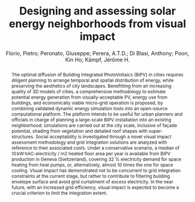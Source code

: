 ---
layout: technique
title: "Designing and assessing solar energy neighborhoods from visual impact"
system_type: "False"
technique: "False"
design_study: "False"
evaluation: "False"
data: "False"
analysis: "True"
generation: "False"
curation_and_transformation: "False"
management: "False"
modeling: "True"
urban_analysis: "True"
visualization: "False"
sunlight_access: "True"
wind_ventilation: "False"
view_impact: "False"
energy: "False"
damage_and_disaster_management: "False"
climate: "False"
sound: "False"
property_cadastre: "False"
others: "False"
lookup: "False"
browse: "True"
locate: "False"
explore: "False"
identify: "True"
compare: "True"
summarize: "False"
distribution: "True"
trends: "False"
outliers: "False"
extremes: "False"
features: "False"
target_discovery: "False"
target_access: "True"
spatial_relation: "True"
buildings: "True"
streets: "False"
nature: "False"
uniform_discretization: "True"
structural_subdivision: "False"
univariate: "False"
multivariate: "True"
volumetric: "False"
temporal: "True"
sensing: "False"
statistical: "False"
simulation_based: "True"
learning_based: "False"
surveyed: "False"
site: "True"
block: "True"
multi_block: "False"
city: "False"
va_wo_model: "False"
post_model: "True"
model_integrated: "False"
assisted_models: "False"
overlay: "True"
embedded: "False"
linked: "False"
temporal_jx: "False"
spatial_jx: "False"
filter: "False"
aggregate: "False"
embed: "False"
glyphs: "False"
bar_charts: "True"
scatterplots: "False"
matrix: "False"
parallel_coordinates: "False"
map_2d: "False"
map_3d: "True"
walking: "False"
steering: "False"
selection_based: "False"
manipulation_based: "True"
distortion: "False"
ghosting: "False"
culling: "False"
birds_view: "True"
multi_view: "False"
assisted_steering: "False"
other: "False"
vr_cave: "False"
ar: "False"
desktop: "True"
mobile: "False"
case_study: "True"
user_study: "False"
statistical_evaluation: "False"
expert_interviews: "False"
key: "JZYJ87HB"
item_type: "journalArticle"
publication_year: "2021"
author: "Florio, Pietro; Peronato, Giuseppe; Perera, A.T.D.; Di Blasi, Anthony; Poon, Kin Ho; Kämpf, Jérôme H."
publication_title: "Sustainable Cities and Society"
isbn: "nan"
issn: "22106707"
doi: "10.1016/j.scs.2021.102959"
url_paper: "https://linkinghub.elsevier.com/retrieve/pii/S2210670721002468"
abstract_note: "nan"
date_added: "2023-01-30 00:35:52"
date_modified: "2023-01-30 00:35:52"
access_date: "2023-01-30 00:35:52"
pages: "102959"
num_pages: "nan"
issue: "nan"
volume: "71.0"
number_of_volumes: "nan"
journal_abbreviation: "Sustainable Cities and Society"
short_title: "nan"
series: "nan"
series_number: "nan"
series_text: "nan"
series_title: "nan"
publisher: "nan"
place: "nan"
language: "en"
rights: "nan"
type: "nan"
archive: "nan"
archive_location: "nan"
library_catalog: "DOI.org (Crossref)"
call_number: "nan"
extra: "nan"
notes: "nan"
link_attachments: "nan"
manual_tags: "nan"
automatic_tags: "nan"
editor: "nan"
series_editor: "nan"
translator: "nan"
contributor: "nan"
attorney_agent: "nan"
book_author: "nan"
cast_member: "nan"
commenter: "nan"
composer: "nan"
cosponsor: "nan"
counsel: "nan"
interviewer: "nan"
producer: "nan"
recipient: "nan"
reviewed_author: "nan"
scriptwriter: "nan"
words_by: "nan"
guest: "nan"
number: "nan"
edition: "nan"
running_time: "nan"
scale: "nan"
medium: "nan"
artwork_size: "nan"
filing_date: "nan"
application_number: "nan"
assignee: "nan"
issuing_authority: "nan"
country: "nan"
meeting_name: "nan"
conference_name: "nan"
court: "nan"
references: "nan"
reporter: "nan"
legal_status: "nan"
priority_numbers: "nan"
programming_language: "nan"
version: "nan"
system: "nan"
code: "nan"
code_number: "nan"
section: "nan"
session: "nan"
committee: "nan"
history: "nan"
legislative_body: "nan"
abstract: "The optimal diffusion of Building Integrated PhotoVoltaics (BIPV) in cities requires diligent planning to arrange temporal and spatial distribution of energy, while preserving the aesthetics of city landscapes. Benefitting from an increasing quality of 3D models of cities, a comprehensive methodology to estimate potential energy generation from visually-acceptable PV, energy use from buildings, and economically viable micro-grid operation is proposed, by combining validated dynamic energy simulation tools into an open-source computational platform. The platform intends to be useful for urban planners and officials in charge of planning a large-scale BIPV installation into an existing neighborhood: simulations are carried out at the city scale, inclusive of façade potential, shading from vegetation and detailed roof shapes with super-structures. Social acceptability is investigated through a novel visual impact assessment methodology and grid integration solutions are analyzed with reference to their associated costs. Under a conservative scenario, a median of 10 kW hAC-electricity / m2 heated floor area per year is available from BIPV production in Geneva (Switzerland), covering 32 % electricity demand for space heating from heat pumps, or, alternatively, almost 10 times the one for space cooling. Visual impact has demonstrated not to be concurrent to grid integration constraints at the current stage, but rather to contribute to filtering building envelope surface and avoid grid curtailment of excess electricity. In the near future, with an increased grid efficiency, visual impact is expected to become a crucial criterion to limit the integration extent."
---
